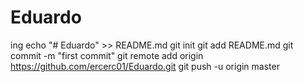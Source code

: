 # Eduardo
ing
echo "# Eduardo" >> README.md
git init
git add README.md
git commit -m "first commit"
git remote add origin https://github.com/ercerc01/Eduardo.git
git push -u origin master

